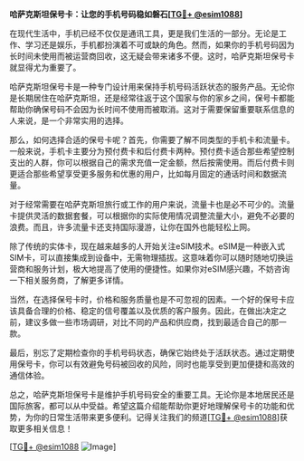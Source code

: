 **哈萨克斯坦保号卡：让您的手机号码稳如磐石[[TG💪+ @esim1088](https://t.me/s/esim1088)]**

在现代生活中，手机已经不仅仅是通讯工具，更是我们生活的一部分。无论是工作、学习还是娱乐，手机都扮演着不可或缺的角色。然而，如果你的手机号码因为长时间未使用而被运营商回收，这无疑会带来诸多不便。这时，哈萨克斯坦保号卡就显得尤为重要了。

哈萨克斯坦保号卡是一种专门设计用来保持手机号码活跃状态的服务产品。无论你是长期居住在哈萨克斯坦，还是经常往返于这个国家与你的家乡之间，保号卡都能帮助你确保号码不会因为长时间不使用而被取消。这对于需要保留重要联系信息的人来说，是一个非常实用的选择。

那么，如何选择合适的保号卡呢？首先，你需要了解不同类型的手机卡和流量卡。一般来说，手机卡主要分为预付费卡和后付费卡两种。预付费卡适合那些希望控制支出的人群，你可以根据自己的需求充值一定金额，然后按需使用。而后付费卡则更适合那些希望享受更多服务和优惠的用户，比如每月固定的通话时间和数据流量。

对于经常需要在哈萨克斯坦旅行或工作的用户来说，流量卡也是必不可少的。流量卡提供灵活的数据套餐，可以根据你的实际使用情况调整流量大小，避免不必要的浪费。而且，许多流量卡还支持国际漫游，让你在国外也能轻松上网。

除了传统的实体卡，现在越来越多的人开始关注eSIM技术。eSIM是一种嵌入式SIM卡，可以直接集成到设备中，无需物理插拔。这意味着你可以随时随地切换运营商和服务计划，极大地提高了使用的便捷性。如果你对eSIM感兴趣，不妨咨询一下相关服务商，了解更多详情。

当然，在选择保号卡时，价格和服务质量也是不可忽视的因素。一个好的保号卡应该具备合理的价格、稳定的信号覆盖以及优质的客户服务。因此，在做出决定之前，建议多做一些市场调研，对比不同的产品和供应商，找到最适合自己的那一款。

最后，别忘了定期检查你的手机号码状态，确保它始终处于活跃状态。通过定期使用保号卡，你可以有效避免号码被回收的风险，同时也能享受到更加便捷和高效的通信体验。

总之，哈萨克斯坦保号卡是维护手机号码安全的重要工具。无论你是本地居民还是国际旅客，都可以从中受益。希望这篇介绍能帮助你更好地理解保号卡的功能和优势，为你的日常生活带来更多便利。记得关注我们的频道[[TG💪+ @esim1088](https://t.me/s/esim1088)]获取更多相关信息！

[[TG💪+ @esim1088](https://t.me/s/esim1088) ![Image](https://i.postimg.cc/4NQfJmqS/Snipaste-2025-05-13-00-14-12.png)]